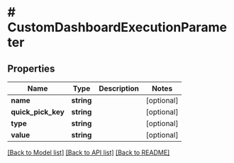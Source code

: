 # # CustomDashboardExecutionParameter

## Properties

Name | Type | Description | Notes
------------ | ------------- | ------------- | -------------
**name** | **string** |  | [optional]
**quick_pick_key** | **string** |  | [optional]
**type** | **string** |  | [optional]
**value** | **string** |  | [optional]

[[Back to Model list]](../../README.md#models) [[Back to API list]](../../README.md#endpoints) [[Back to README]](../../README.md)
